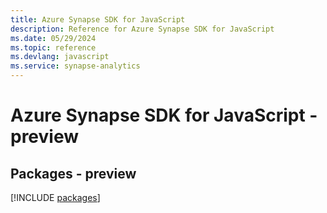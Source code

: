 ```yaml
---
title: Azure Synapse SDK for JavaScript
description: Reference for Azure Synapse SDK for JavaScript
ms.date: 05/29/2024
ms.topic: reference
ms.devlang: javascript
ms.service: synapse-analytics
---
```

# Azure Synapse SDK for JavaScript - preview
## Packages - preview
[!INCLUDE [packages](synapse-index.md)]